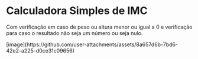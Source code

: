 <h1>Calculadora Simples de IMC </h1>
<p>Com verificação em caso de peso ou altura menor ou igual a 0 e verificação para caso o resultado não seja um número ou seja nulo.</p>
[image](https://github.com/user-attachments/assets/8a657d6b-7bd6-42e2-a225-d0ce31c09656)
